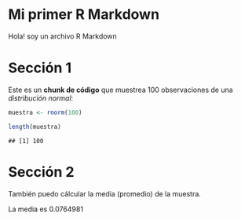 Mi primer R Markdown
================

Hola! soy un archivo R Markdown

# Sección 1

Este es un **chunk de código** que muestrea 100 observaciones de una
*distribución normal*:

``` r
muestra <- rnorm(100)

length(muestra)
```

    ## [1] 100

# Sección 2

También puedo cálcular la media (promedio) de la muestra.

La media es 0.0764981
